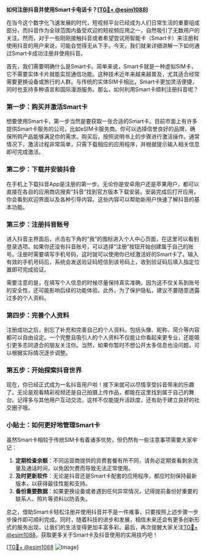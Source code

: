 **如何注册抖音并使用Smart卡电话卡？[[TG💪+ @esim1088](https://t.me/s/esim1088)]**

在当今这个数字化飞速发展的时代，短视频平台已经成为人们日常生活的重要组成部分，而抖音作为全球范围内备受欢迎的短视频应用之一，自然吸引了无数用户的关注。然而，对于一些刚刚接触抖音或者希望尝试用智能卡（Smart卡）来注册和使用抖音的用户来说，可能会觉得无从下手。今天，我们就来详细讲解一下如何通过Smart卡成功注册并使用抖音。

首先，我们需要明确什么是Smart卡。简单来说，Smart卡就是一种虚拟SIM卡，它不需要实体卡片就能实现通信功能。这种技术近年来越来越普及，尤其适合经常需要更换设备或旅行的人群。与传统的实体SIM卡相比，Smart卡更加灵活便捷，同时也支持多种语言和国际漫游服务。那么，如何利用Smart卡顺利注册抖音呢？

### 第一步：购买并激活Smart卡

想要使用Smart卡，第一步当然是要获取一张合适的Smart卡。目前市面上有许多提供Smart卡服务的公司，比如eSIM卡服务商。你可以选择信誉良好的品牌，确保所购产品能够满足你的需求。购买后，按照说明书上的步骤进行激活操作。通常情况下，激活过程非常简单，只需下载相应的应用程序，并根据提示输入相关信息即可完成激活。

### 第二步：下载并安装抖音

在手机上下载抖音App是注册的第一步。无论你是安卓用户还是苹果用户，都可以直接在各自的应用商店搜索“抖音”找到官方版本下载安装。安装完成后打开应用，你会看到欢迎界面以及各种引导内容。这些内容可以帮助新用户快速了解抖音的基本功能。

### 第三步：注册抖音账号

进入抖音主界面后，点击右下角的“我”的图标进入个人中心页面，在这里可以看到登录选项。如果你还没有抖音账号，可以选择“注册”按钮开始创建属于自己的账号。注册时需要填写手机号码，这时就可以使用你已经激活好的Smart卡了。输入有效的手机号码后，系统会发送验证码短信到该号码上，收到验证码后填入指定位置即可完成验证。

需要注意的是，在填写个人信息的时候尽量保持真实准确，因为这不仅关系到账号的安全性，还可能影响后续的功能体验。此外，为了保护隐私，建议不要随意透露过多的个人资料。

### 第四步：完善个人资料

注册成功之后，别忘了补充和完善自己的个人资料。包括头像、昵称、简介等内容都可以自由设定。一个完整且吸引人的个人资料不仅能让你看起来更专业，还能吸引更多志同道合的朋友关注你。当然，如果你暂时不想公开太多信息也没问题，可以根据实际情况逐步调整。

### 第五步：开始探索抖音世界

现在，你已经正式成为一名抖音用户啦！接下来就可以尽情享受抖音带来的乐趣了。无论是观看精彩视频还是自己拍摄上传作品，都能在这里找到属于自己的舞台。记得多与其他用户互动交流，这样不仅能提升活跃度，还有助于建立良好的社交圈子哦。

### 小贴士：如何更好地管理Smart卡

虽然Smart卡相较于传统SIM卡有着诸多优势，但仍然有一些注意事项需要大家牢记：

1. **定期检查余额**：不同运营商提供的资费套餐有所不同，请务必定期查看剩余流量及通话时间，以免因欠费而导致无法正常使用。
2. **及时更新软件**：无论是抖音还是Smart卡配套的应用程序，都应时刻保持最新版本，以获得最佳性能和支持。
3. **备份重要数据**：如果更换设备或者遇到任何异常情况，记得提前备份好重要的联系人、照片等资料以防丢失。

总之，借助Smart卡轻松注册并使用抖音并不是一件难事，只要按照上述步骤一步步操作即可顺利完成。同时，随着科技的进步和发展，相信未来还会有更多创新形式的服务出现，让我们的生活变得更加丰富多彩。最后，再次提醒大家关注[TG💪+ @esim1088](https://t.me/s/esim1088)，获取更多关于Smart卡及抖音使用的实用技巧吧！

[[TG💪+ @esim1088](https://t.me/s/esim1088) ![Image](https://i.postimg.cc/4NQfJmqS/Snipaste-2025-05-13-00-14-12.png)]